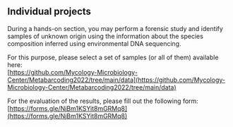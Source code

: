 ## Individual projects

During a hands-on section, you may perform a forensic study and identify samples of unknown origin using the information about the species composition inferred using environmental DNA sequencing.

For this purpose, please select a set of samples (or all of them) available here:<br/>
[https://github.com/Mycology-Microbiology-Center/Metabarcoding2022/tree/main/data](https://github.com/Mycology-Microbiology-Center/Metabarcoding2022/tree/main/data)<br/>

For the evaluation of the results, please fill out the following form:<br/>
[https://forms.gle/NjBm1KSYit8mGRMq8](https://forms.gle/NjBm1KSYit8mGRMq8)<br/>

